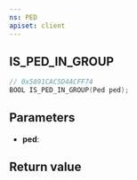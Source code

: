 ```yaml
---
ns: PED
apiset: client
---
```

## IS_PED_IN_GROUP

```c
// 0x5891CAC5D4ACFF74
BOOL IS_PED_IN_GROUP(Ped ped);
```


## Parameters
* **ped**:

## Return value

